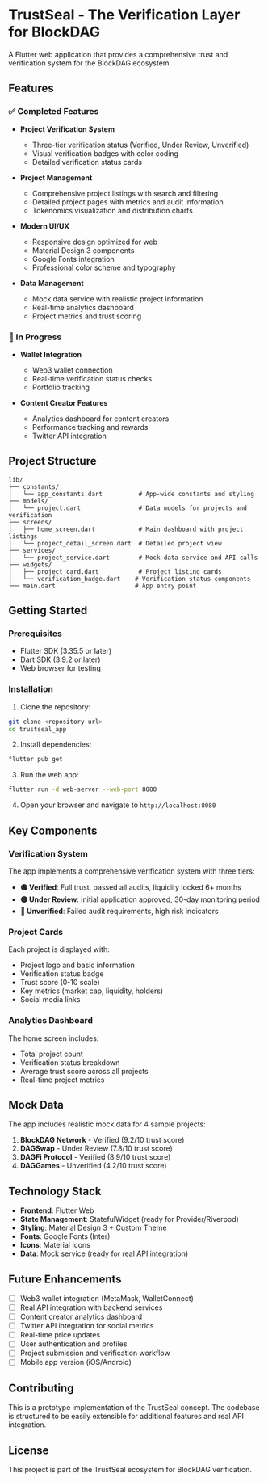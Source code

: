 # TrustSeal - The Verification Layer for BlockDAG

A Flutter web application that provides a comprehensive trust and verification system for the BlockDAG ecosystem.

## Features

### ✅ Completed Features

- **Project Verification System**
  - Three-tier verification status (Verified, Under Review, Unverified)
  - Visual verification badges with color coding
  - Detailed verification status cards

- **Project Management**
  - Comprehensive project listings with search and filtering
  - Detailed project pages with metrics and audit information
  - Tokenomics visualization and distribution charts

- **Modern UI/UX**
  - Responsive design optimized for web
  - Material Design 3 components
  - Google Fonts integration
  - Professional color scheme and typography

- **Data Management**
  - Mock data service with realistic project information
  - Real-time analytics dashboard
  - Project metrics and trust scoring

### 🚧 In Progress

- **Wallet Integration**
  - Web3 wallet connection
  - Real-time verification status checks
  - Portfolio tracking

- **Content Creator Features**
  - Analytics dashboard for content creators
  - Performance tracking and rewards
  - Twitter API integration

## Project Structure

```
lib/
├── constants/
│   └── app_constants.dart          # App-wide constants and styling
├── models/
│   └── project.dart                # Data models for projects and verification
├── screens/
│   ├── home_screen.dart            # Main dashboard with project listings
│   └── project_detail_screen.dart  # Detailed project view
├── services/
│   └── project_service.dart        # Mock data service and API calls
├── widgets/
│   ├── project_card.dart           # Project listing cards
│   └── verification_badge.dart    # Verification status components
└── main.dart                      # App entry point
```

## Getting Started

### Prerequisites

- Flutter SDK (3.35.5 or later)
- Dart SDK (3.9.2 or later)
- Web browser for testing

### Installation

1. Clone the repository:
```bash
git clone <repository-url>
cd trustseal_app
```

2. Install dependencies:
```bash
flutter pub get
```

3. Run the web app:
```bash
flutter run -d web-server --web-port 8080
```

4. Open your browser and navigate to `http://localhost:8080`

## Key Components

### Verification System

The app implements a comprehensive verification system with three tiers:

- **🟢 Verified**: Full trust, passed all audits, liquidity locked 6+ months
- **🟡 Under Review**: Initial application approved, 30-day monitoring period  
- **🔴 Unverified**: Failed audit requirements, high risk indicators

### Project Cards

Each project is displayed with:
- Project logo and basic information
- Verification status badge
- Trust score (0-10 scale)
- Key metrics (market cap, liquidity, holders)
- Social media links

### Analytics Dashboard

The home screen includes:
- Total project count
- Verification status breakdown
- Average trust score across all projects
- Real-time project metrics

## Mock Data

The app includes realistic mock data for 4 sample projects:

1. **BlockDAG Network** - Verified (9.2/10 trust score)
2. **DAGSwap** - Under Review (7.8/10 trust score)
3. **DAGFi Protocol** - Verified (8.9/10 trust score)
4. **DAGGames** - Unverified (4.2/10 trust score)

## Technology Stack

- **Frontend**: Flutter Web
- **State Management**: StatefulWidget (ready for Provider/Riverpod)
- **Styling**: Material Design 3 + Custom Theme
- **Fonts**: Google Fonts (Inter)
- **Icons**: Material Icons
- **Data**: Mock service (ready for real API integration)

## Future Enhancements

- [ ] Web3 wallet integration (MetaMask, WalletConnect)
- [ ] Real API integration with backend services
- [ ] Content creator analytics dashboard
- [ ] Twitter API integration for social metrics
- [ ] Real-time price updates
- [ ] User authentication and profiles
- [ ] Project submission and verification workflow
- [ ] Mobile app version (iOS/Android)

## Contributing

This is a prototype implementation of the TrustSeal concept. The codebase is structured to be easily extensible for additional features and real API integration.

## License

This project is part of the TrustSeal ecosystem for BlockDAG verification.